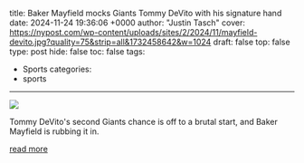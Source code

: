 title: Baker Mayfield mocks Giants Tommy DeVito with his signature hand
date: 2024-11-24 19:36:06 +0000
author: "Justin Tasch"
cover: https://nypost.com/wp-content/uploads/sites/2/2024/11/mayfield-devito.jpg?quality=75&strip=all&1732458642&w=1024
draft: false
top: false
type: post
hide: false
toc: false
tags:
  - Sports
categories:
  - sports
---

![](https://nypost.com/wp-content/uploads/sites/2/2024/11/mayfield-devito.jpg?quality=75&strip=all&1732458642&w=1024)

Tommy DeVito's second Giants chance is off to a brutal start, and Baker Mayfield is rubbing it in.

[read more](https://nypost.com/2024/11/24/sports/baker-mayfield-mocks-giants-tommy-devito-with-his-hand-gesture/)
